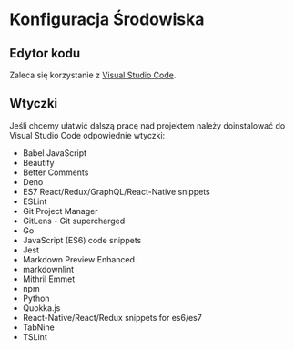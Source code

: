 # Konfiguracja Środowiska

## Edytor kodu

Zaleca się korzystanie z [Visual Studio Code](https://code.visualstudio.com).

## Wtyczki

Jeśli chcemy ułatwić dalszą pracę nad projektem należy doinstalować do Visual Studio Code odpowiednie wtyczki:

- Babel JavaScript
- Beautify
- Better Comments
- Deno
- ES7 React/Redux/GraphQL/React-Native snippets
- ESLint
- Git Project Manager
- GitLens - Git supercharged
- Go
- JavaScript (ES6) code snippets
- Jest
- Markdown Preview Enhanced
- markdownlint
- Mithril Emmet
- npm
- Python
- Quokka.js
- React-Native/React/Redux snippets for es6/es7
- TabNine
- TSLint
